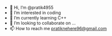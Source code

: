- 👋 Hi, I’m @pratik4955
- 👀 I’m interested in coding 
- 🌱 I’m currently learning C++
- 💞️ I’m looking to collaborate on ...
- 📫 How to reach me pratiknehere96@gmail.com 

<!---
pratik4955/pratik4955 is a ✨ special ✨ repository because its `README.md` (this file) appears on your GitHub profile.
You can click the Preview link to take a look at your changes.
--->
